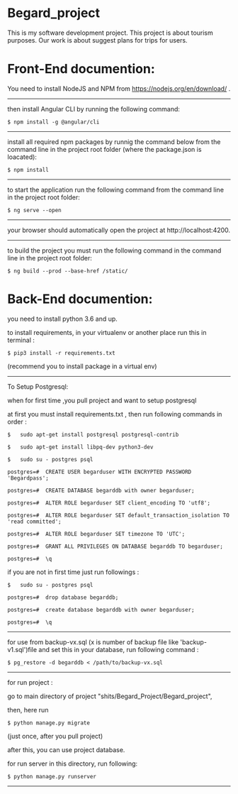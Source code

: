 # Begard_project

This is my software development project. This project is about tourism purposes.
Our work is about suggest plans for trips for users.


# Front-End documention:

You need to install NodeJS and NPM from https://nodejs.org/en/download/ .

-----------------------------------------------------------

then install Angular CLI by running the following command:
    
    $ npm install -g @angular/cli
    
----------------------------------------------------

install all required npm packages by runnig the command below from the command line in the project root folder (where the package.json is loacated):
    
    $ npm install

--------------------------------------------------------

to start the application run the following command from the command line in the project root folder:
    
    $ ng serve --open
    
-----------------------------------------------------------

your browser should automatically open the project at http://localhost:4200.

-----------------------------------------------------------

to build the project you must run the following command in the command line in the project root folder:

    $ ng build --prod --base-href /static/

# Back-End documention:

you need to install python 3.6 and up.

to install requirements, in your virtualenv or another place run this in terminal :

	$ pip3 install -r requirements.txt

(recommend you to install package in a virtual env)

---------------------------------------------
To Setup Postgresql:

when for first time ,you pull project and want to setup postgresql

at first you must install requirements.txt , then run following commands in order :

	$	sudo apt-get install postgresql postgresql-contrib

	$	sudo apt-get install libpq-dev python3-dev

	$	sudo su - postgres psql

	postgres=#	CREATE USER begarduser WITH ENCRYPTED PASSWORD 'Begardpass';

	postgres=#	CREATE DATABASE begarddb with owner begarduser;

	postgres=#	ALTER ROLE begarduser SET client_encoding TO 'utf8';

	postgres=#	ALTER ROLE begarduser SET default_transaction_isolation TO 'read committed';

	postgres=#	ALTER ROLE begarduser SET timezone TO 'UTC';

	postgres=#	GRANT ALL PRIVILEGES ON DATABASE begarddb TO begarduser;

	postgres=#	\q

if you are not in first time just run followings :

	$	sudo su - postgres psql

	postgres=#	drop database begarddb;

	postgres=#	create database begarddb with owner begarduser;

	postgres=#	\q
-----------------------------------------------

for use from backup-vx.sql (x is number of backup file like 'backup-v1.sql')file and set this in your database, run following command :

	$ pg_restore -d begarddb < /path/to/backup-vx.sql


------------------------------------------------

for run project :

go to main directory of project "shits/Begard_Project/Begard_project",

then, here run 

	$ python manage.py migrate
	
(just once, after you pull project)

after this, you can use project database.


for run server in this directory, run following:

	$ python manage.py runserver

------------------------------------------------



